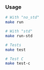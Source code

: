 ### Usage

```sh
# With "no_std"
make run

# With "std"
make run-std

# Tests
make test

# Test C
make test-c

```

